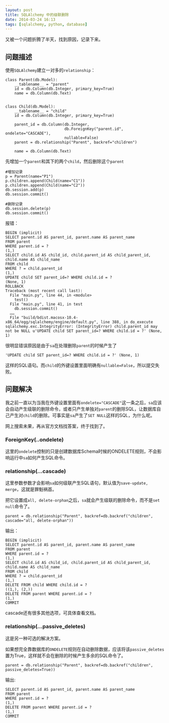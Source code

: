 ```yaml
---
layout: post
title: SQLAlchemy 中的级联删除
date: 2014-03-24 16:13
tags: [sqlalchemy, python, database]
---
```


又被一个问题折腾了半天，找到原因，记录下来。

## 问题描述

使用`SQLAlchemy`建立一对多的`relationship`：

    class Parent(db.Model):
        __tablename__ = "parent"
        id = db.Column(db.Integer, primary_key=True)
        name = db.Column(db.Text)


    class Child(db.Model):
        __tablename__ = "child"
        id = db.Column(db.Integer, primary_key=True)

        parent_id = db.Column(db.Integer,
                              db.ForeignKey("parent.id", ondelete="CASCADE"),
                              nullable=False)
        parent = db.relationship("Parent", backref="children")

        name = db.Column(db.Text)

先增加一个`parent`和其下的两个`child`，然后删除这个`parent`

    #增加记录
    p = Parent(name="P1")
    p.children.append(Child(name="C1"))
    p.children.append(Child(name="C2"))
    db.session.add(p)
    db.session.commit()

    #删除记录
    db.session.delete(p)
    db.session.commit()

报错：

    BEGIN (implicit)
    SELECT parent.id AS parent_id, parent.name AS parent_name
    FROM parent
    WHERE parent.id = ?
    (1,)
    SELECT child.id AS child_id, child.parent_id AS child_parent_id, child.name AS child_name
    FROM child
    WHERE ? = child.parent_id
    (1,)
    UPDATE child SET parent_id=? WHERE child.id = ?
    (None, 1)
    ROLLBACK
    Traceback (most recent call last):
      File "main.py", line 44, in <module>
        test()
      File "main.py", line 41, in test
        db.session.commit()
      ……
      File "build/bdist.macosx-10.4-x86_64/egg/sqlalchemy/engine/default.py", line 388, in do_execute
    sqlalchemy.exc.IntegrityError: (IntegrityError) child.parent_id may not be NULL u'UPDATE child SET parent_id=? WHERE child.id = ?' (None, 1)


很明显错误原因是由于`sa`在处理删除`parent`的时候产生了

    'UPDATE child SET parent_id=? WHERE child.id = ?' (None, 1)

这样的SQL语句。而`child`的外键设置里面明确有`nullable=False`，所以提交失败。

## 问题解决

我之前一直以为当我在外键设置里面有`ondelete="CASCADE"`这一条之后，`sa`应该会自动产生级联的删除命令，或者只产生单独对`parent`的删除SQL，让数据库自己产生对`child`的删除。可事实是`sa`产生了`SET NULL`这样的SQL，为什么呢。

网上搜索未果，再从官方文档找答案，终于找到了。

### ForeignKey(..ondelete)

这里的`ondelete`控制的只是创建数据库Schema时候的ONDELETE规则，不会影响运行中`sa`如何产生SQL命令。

### relationship(…cascade)

这里参数参数才会影响`sa`如何级联产生SQL语句，默认值为`save-update, merge`，这就是罪魁祸首。

把它设置成`all, delete-orphan`之后，`sa`就会产生级联的删除命令，而不是`set null`命令了。

    parent = db.relationship("Parent", backref=db.backref("children",  cascade="all, delete-orphan"))

输出：

    BEGIN (implicit)
    SELECT parent.id AS parent_id, parent.name AS parent_name
    FROM parent
    WHERE parent.id = ?
    (1,)
    SELECT child.id AS child_id, child.parent_id AS child_parent_id, child.name AS child_name
    FROM child
    WHERE ? = child.parent_id
    (1,)
    DELETE FROM child WHERE child.id = ?
    ((1,), (2,))
    DELETE FROM parent WHERE parent.id = ?
    (1,)
    COMMIT


cascade还有很多其他选项，可具体查看文档。

### relationship(…passive_deletes)

这是另一种可选的解决方案。

如果想完全靠数据库的`ONDELETE`规则在自动删除数据，应该将该`passive_deletes`置为True，这样就不会在删除的时候产生多余的SQL命令了。

    parent = db.relationship("Parent", backref=db.backref("children",  passive_deletes=True))

输出:

    SELECT parent.id AS parent_id, parent.name AS parent_name
    FROM parent
    WHERE parent.id = ?
    (1,)
    DELETE FROM parent WHERE parent.id = ?
    (1,)
    COMMIT
